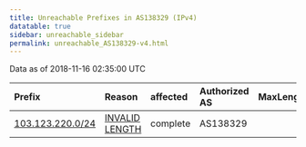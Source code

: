 ```yaml
---
title: Unreachable Prefixes in AS138329 (IPv4)
datatable: true
sidebar: unreachable_sidebar
permalink: unreachable_AS138329-v4.html
---
```


Data as of 2018-11-16 02:35:00 UTC


<div class="datatable-begin"></div>

| Prefix                                                     | Reason                                                                                                      | affected   | Authorized AS   |   MaxLength | Anchor                                       |   unreachable /24s |
|:-----------------------------------------------------------|:------------------------------------------------------------------------------------------------------------|:-----------|:----------------|------------:|:---------------------------------------------|-------------------:|
| [103.123.220.0/24](https://stat.ripe.net/103.123.220.0/24) | [INVALID LENGTH](https://rpki-validator.ripe.net/announcement-preview?asn=AS138329&prefix=103.123.220.0/24) | complete   | AS138329        |          22 | [APNIC](unreachable_APNIC_RPKI_Root-v4.html) |                  1 |

<div class="datatable-end"></div>